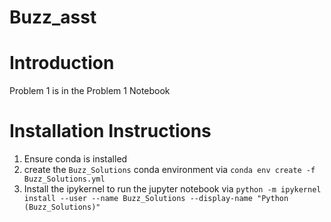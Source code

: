# Buzz_asst

# Introduction

Problem 1 is in the Problem 1 Notebook

# Installation Instructions 

1. Ensure conda is installed
2. create the `Buzz_Solutions` conda environment via  `conda env create -f Buzz_Solutions.yml`
3. Install the ipykernel to run the jupyter notebook via `python -m ipykernel install --user --name Buzz_Solutions --display-name "Python (Buzz_Solutions)"`
